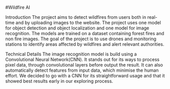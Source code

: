 #Wildfire AI

Introduction
The project aims to detect wildfires from users both in real-time and by uploading images to the website. The project uses one model for object detection and object localization and one model for image recognition. The models are trained on a dataset containing forest fires and non fire images. The goal of the project is to use drones and monitoring stations to identify areas affected by wildfires and alert relevant authorities.


Technical Details
The image recognition model is build using a Convolutional Neural Network(CNN). It stands out for its ways to process pixel data, through convolutional layers before output the result. It can also automatically detect features from input data, which minimise the human effort.
We decided to go with a CNN for its straightforward usage and that it showed best results early in our exploring process.

